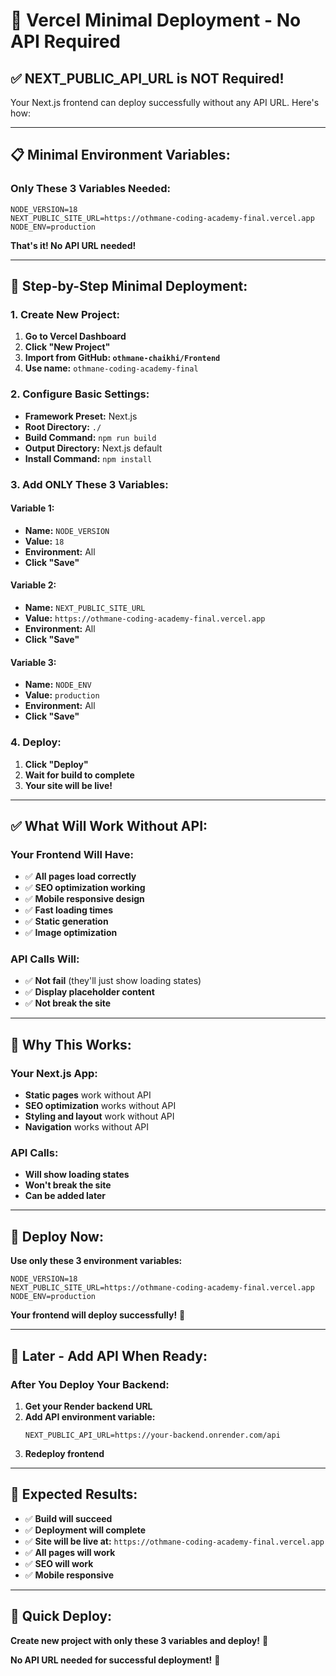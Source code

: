 # 🚀 Vercel Minimal Deployment - No API Required

## ✅ **NEXT_PUBLIC_API_URL is NOT Required!**

Your Next.js frontend can deploy successfully without any API URL. Here's how:

---

## 📋 **Minimal Environment Variables:**

### **Only These 3 Variables Needed:**

```
NODE_VERSION=18
NEXT_PUBLIC_SITE_URL=https://othmane-coding-academy-final.vercel.app
NODE_ENV=production
```

**That's it! No API URL needed!**

---

## 🔧 **Step-by-Step Minimal Deployment:**

### **1. Create New Project:**
1. **Go to Vercel Dashboard**
2. **Click "New Project"**
3. **Import from GitHub: `othmane-chaikhi/Frontend`**
4. **Use name:** `othmane-coding-academy-final`

### **2. Configure Basic Settings:**
- **Framework Preset:** Next.js
- **Root Directory:** `./`
- **Build Command:** `npm run build`
- **Output Directory:** Next.js default
- **Install Command:** `npm install`

### **3. Add ONLY These 3 Variables:**

#### **Variable 1:**
- **Name:** `NODE_VERSION`
- **Value:** `18`
- **Environment:** All
- **Click "Save"**

#### **Variable 2:**
- **Name:** `NEXT_PUBLIC_SITE_URL`
- **Value:** `https://othmane-coding-academy-final.vercel.app`
- **Environment:** All
- **Click "Save"**

#### **Variable 3:**
- **Name:** `NODE_ENV`
- **Value:** `production`
- **Environment:** All
- **Click "Save"**

### **4. Deploy:**
1. **Click "Deploy"**
2. **Wait for build to complete**
3. **Your site will be live!**

---

## ✅ **What Will Work Without API:**

### **Your Frontend Will Have:**
- ✅ **All pages load correctly**
- ✅ **SEO optimization working**
- ✅ **Mobile responsive design**
- ✅ **Fast loading times**
- ✅ **Static generation**
- ✅ **Image optimization**

### **API Calls Will:**
- ✅ **Not fail** (they'll just show loading states)
- ✅ **Display placeholder content**
- ✅ **Not break the site**

---

## 🎯 **Why This Works:**

### **Your Next.js App:**
- **Static pages** work without API
- **SEO optimization** works without API
- **Styling and layout** work without API
- **Navigation** works without API

### **API Calls:**
- **Will show loading states**
- **Won't break the site**
- **Can be added later**

---

## 🚀 **Deploy Now:**

**Use only these 3 environment variables:**

```
NODE_VERSION=18
NEXT_PUBLIC_SITE_URL=https://othmane-coding-academy-final.vercel.app
NODE_ENV=production
```

**Your frontend will deploy successfully!** 🎉

---

## 🔧 **Later - Add API When Ready:**

### **After You Deploy Your Backend:**
1. **Get your Render backend URL**
2. **Add API environment variable:**
   ```
   NEXT_PUBLIC_API_URL=https://your-backend.onrender.com/api
   ```
3. **Redeploy frontend**

---

## 🎯 **Expected Results:**

- ✅ **Build will succeed**
- ✅ **Deployment will complete**
- ✅ **Site will be live at:** `https://othmane-coding-academy-final.vercel.app`
- ✅ **All pages will work**
- ✅ **SEO will work**
- ✅ **Mobile responsive**

---

## 🚀 **Quick Deploy:**

**Create new project with only these 3 variables and deploy!** 🎉

**No API URL needed for successful deployment!** 🚀
